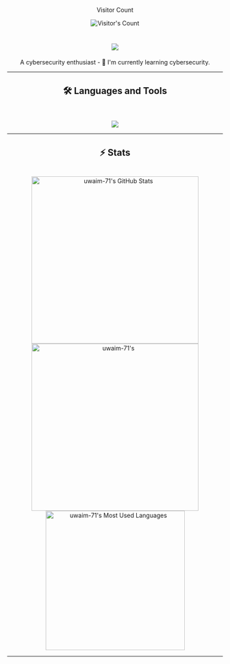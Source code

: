 <div align="center">
  <p>Visitor Count</p>
  <img src="https://profile-counter.glitch.me/{uwaim-71}/count.svg" alt="Visitor's Count" >
  <h1 align="center">
    <img src="https://readme-typing-svg.herokuapp.com/?font=Inter&size=48&center=true&vCenter=true&width=500&height=70&color=4493F8&duration=4000&lines=Hi+There!+👋;+I'm+Tasnim!;" />
  </h1>
  A cybersecurity enthusiast
  - 🌱 I'm currently learning cybersecurity. 
<hr>
  
  ## 🛠️ Languages and Tools

<br>

<p align="center">
  <img src="https://skillicons.dev/icons?i=python,java,c,cpp,nodejs,react,html,css,js,kali,linux" />
</p>

<hr>

## ⚡️ Stats

<br>

<div align=center>
  <img width=390 src="https://github-readme-stats.vercel.app/api?username=uwaim-71&theme=transparent&count_private=true&show_icons=true&rank_icon=github&locale=en" alt="uwaim-71's GitHub Stats" />
  <img width=390 src="https://github-readme-streak-stats.herokuapp.com/?user=uwaim-71&theme=transparent&count_private=true&border_radius=10&locale=en" alt="uwaim-71's" />
  <img width=325 src="https://github-readme-stats.vercel.app/api/top-langs?username=uwaim-71&theme=transparent&layout=donut&hide=css&langs_count=8&border_radius=10&show_icons=true&locale=en" alt="uwaim-71's Most Used Languages" />
</div>

<hr>
  
</div>
